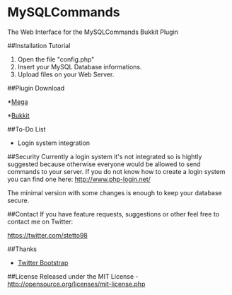# MySQLCommands
The Web Interface for the MySQLCommands Bukkit Plugin

##Installation Tutorial
1. Open the file "config.php"
2. Insert your MySQL Database informations.
3. Upload files on your Web Server.

##Plugin Download

*[Mega](https://mega.nz/#!TUR1kQDB!bgu6GbIwukuy1r7J7pb-Nbydnv9zNLU8kFvFa__BJmY)

*[Bukkit](http://dev.bukkit.org/bukkit-plugins/mysqlcommands/)

##To-Do List
* Login system integration

##Security
Currently a login system it's not integrated so is hightly suggested because otherwise everyone would be allowed to send commands to your server. If you do not know how to create a login system you can find one here: http://www.php-login.net/

The minimal version with some changes is enough to keep your database secure.

##Contact
If you have feature requests, suggestions or other feel free to contact me on Twitter:

https://twitter.com/stetto98

##Thanks
* [Twitter Bootstrap](https://github.com/twitter/bootstrap)

##License
Released under the MIT License - http://opensource.org/licenses/mit-license.php
